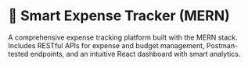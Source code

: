 # 💸 Smart Expense Tracker (MERN)

A comprehensive expense tracking platform built with the MERN stack.  
Includes RESTful APIs for expense and budget management, Postman-tested endpoints, and an intuitive React dashboard with smart analytics.
